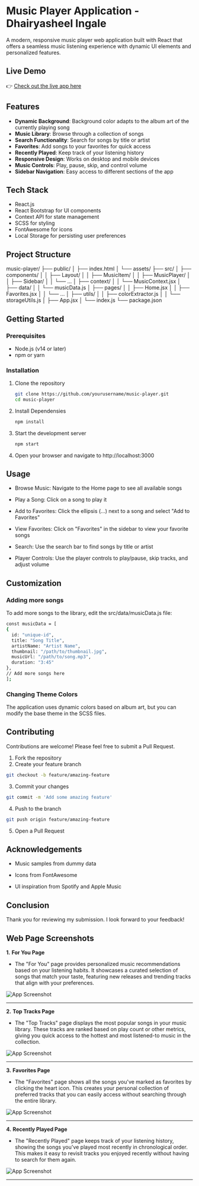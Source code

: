 # Music Player Application - Dhairyasheel Ingale

A modern, responsive music player web application built with React that offers a seamless music listening experience with dynamic UI elements and personalized features.

## Live Demo

👉 [Check out the live app here](https://musicplayer-application.netlify.app/)


## Features

- **Dynamic Background**: Background color adapts to the album art of the currently playing song  
- **Music Library**: Browse through a collection of songs  
- **Search Functionality**: Search for songs by title or artist  
- **Favorites**: Add songs to your favorites for quick access  
- **Recently Played**: Keep track of your listening history  
- **Responsive Design**: Works on desktop and mobile devices  
- **Music Controls**: Play, pause, skip, and control volume  
- **Sidebar Navigation**: Easy access to different sections of the app  

## Tech Stack

- React.js  
- React Bootstrap for UI components  
- Context API for state management  
- SCSS for styling  
- FontAwesome for icons  
- Local Storage for persisting user preferences  

## Project Structure

music-player/
├── public/
│   ├── index.html
│   └── assets/
├── src/
│   ├── components/
│   │   ├── Layout/
│   │   ├── MusicItem/
│   │   ├── MusicPlayer/
│   │   ├── Sidebar/
│   │   └── ...
│   ├── context/
│   │   └── MusicContext.jsx
│   ├── data/
│   │   └── musicData.js
│   ├── pages/
│   │   ├── Home.jsx
│   │   ├── Favorites.jsx
│   │   └── ...
│   ├── utils/
│   │   ├── colorExtractor.js
│   │   └── storageUtils.js
│   ├── App.jsx
│   └── index.js
└── package.json


## Getting Started

### Prerequisites

- Node.js (v14 or later)  
- npm or yarn  

### Installation

1. Clone the repository  
   ```bash
   git clone https://github.com/yourusername/music-player.git
   cd music-player
2. Install Dependensies
   ```bash
   npm install
3. Start the development server
   ```bash
   npm start
4. Open your browser and navigate to http://localhost:3000

## Usage

  - Browse Music: Navigate to the Home page to see all available songs

  - Play a Song: Click on a song to play it

- Add to Favorites: Click the ellipsis (...) next to a song and select "Add to Favorites"

- View Favorites: Click on "Favorites" in the sidebar to view your favorite songs

- Search: Use the search bar to find songs by title or artist

- Player Controls: Use the player controls to play/pause, skip tracks, and adjust volume

## Customization
### Adding more songs
To add more songs to the library, edit the src/data/musicData.js file:
  ```bash
const musicData = [
  {
    id: "unique-id",
    title: "Song Title",
    artistName: "Artist Name",
    thumbnail: "/path/to/thumbnail.jpg",
    musicUrl: "/path/to/song.mp3",
    duration: "3:45"
  },
  // Add more songs here
];
```
### Changing Theme Colors
The application uses dynamic colors based on album art, but you can modify the base theme in the SCSS files.

## Contributing
Contributions are welcome! Please feel free to submit a Pull Request.
1. Fork the repository
2. Create your feature branch
```bash
git checkout -b feature/amazing-feature
```
3. Commit your changes
```bash
git commit -m 'Add some amazing feature'
```
4. Push to the branch
```bash
git push origin feature/amazing-feature
```
5. Open a Pull Request

## Acknowledgements
- Music samples from dummy data

- Icons from FontAwesome

- UI inspiration from Spotify and Apple Music

## Conclusion
Thank you for reviewing my submission. I look forward to your feedback!

## Web Page Screenshots
**1.**
 **For You Page**
   - The "For You" page provides personalized music recommendations based on your listening habits. It showcases a curated selection of songs that match your taste, featuring new releases and trending tracks that align with your preferences.
   
 ![App Screenshot](screenshots/for_you.png)

 ---

**2.** 
 **Top Tracks Page**
- The "Top Tracks" page displays the most popular songs in your music library. These tracks are ranked based on play count or other metrics, giving you quick access to the hottest and most listened-to music in the collection.

 
![App Screenshot](screenshots/top_tracks.png)

---

**3.** 
 **Favorites Page**
- The "Favorites" page shows all the songs you've marked as favorites by clicking the heart icon. This creates your personal collection of preferred tracks that you can easily access without searching through the entire library.

 
![App Screenshot](screenshots/favorites.png)

---

**4.** 
 **Recently Played Page**
- The "Recently Played" page keeps track of your listening history, showing the songs you've played most recently in chronological order. This makes it easy to revisit tracks you enjoyed recently without having to search for them again.

 
![App Screenshot](screenshots/recently_played.png)

---
